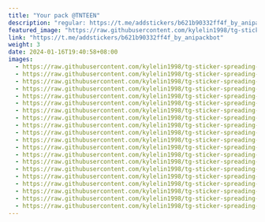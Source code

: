 ```yaml
---
title: "Your pack @TNTEEN"
description: "regular: https://t.me/addstickers/b621b90332ff4f_by_anipackbot"
featured_image: "https://raw.githubusercontent.com/kylelin1998/tg-sticker-spreading-worldwide-images/main/img/bb40d962-c603-4bd0-96b9-758ec16da018.jpg"
link: "https://t.me/addstickers/b621b90332ff4f_by_anipackbot"
weight: 3
date: 2024-01-16T19:40:58+08:00
images:
  - https://raw.githubusercontent.com/kylelin1998/tg-sticker-spreading-worldwide-images/main/img/bb40d962-c603-4bd0-96b9-758ec16da018.jpg
  - https://raw.githubusercontent.com/kylelin1998/tg-sticker-spreading-worldwide-images/main/img/ce705fcc-9539-4a9f-94cd-1973cc06a186.jpg
  - https://raw.githubusercontent.com/kylelin1998/tg-sticker-spreading-worldwide-images/main/img/6007f8b4-9f97-47d8-87dc-f61924cbd6ce.jpg
  - https://raw.githubusercontent.com/kylelin1998/tg-sticker-spreading-worldwide-images/main/img/261c67dc-f757-44e6-9dbb-41bb4c03a29a.jpg
  - https://raw.githubusercontent.com/kylelin1998/tg-sticker-spreading-worldwide-images/main/img/761f2294-f3c3-4454-b67b-41b93b3e5626.jpg
  - https://raw.githubusercontent.com/kylelin1998/tg-sticker-spreading-worldwide-images/main/img/1990976f-eb7a-4f82-8b1f-268b7f5a4dd7.jpg
  - https://raw.githubusercontent.com/kylelin1998/tg-sticker-spreading-worldwide-images/main/img/b83d62ab-1d7c-462f-9189-94e127b44858.jpg
  - https://raw.githubusercontent.com/kylelin1998/tg-sticker-spreading-worldwide-images/main/img/f2ec6a21-277f-48f6-8c44-d97569f74e4f.jpg
  - https://raw.githubusercontent.com/kylelin1998/tg-sticker-spreading-worldwide-images/main/img/ebbfb4da-f5ca-4db7-8ad4-cd86bc662796.jpg
  - https://raw.githubusercontent.com/kylelin1998/tg-sticker-spreading-worldwide-images/main/img/7fa3f6e6-9d6c-4a38-a6a6-fe128a5cb9ba.jpg
  - https://raw.githubusercontent.com/kylelin1998/tg-sticker-spreading-worldwide-images/main/img/e16a43e3-892e-47c9-9c41-2b61abed1b18.jpg
  - https://raw.githubusercontent.com/kylelin1998/tg-sticker-spreading-worldwide-images/main/img/1f75c14b-7dd7-4fe1-890a-5f9f9a9809d7.jpg
  - https://raw.githubusercontent.com/kylelin1998/tg-sticker-spreading-worldwide-images/main/img/e692837b-39d5-4f53-b342-3d2fc9efc4aa.jpg
  - https://raw.githubusercontent.com/kylelin1998/tg-sticker-spreading-worldwide-images/main/img/6a29bbad-4823-41e9-a537-15c1d89b81b1.jpg
  - https://raw.githubusercontent.com/kylelin1998/tg-sticker-spreading-worldwide-images/main/img/4ced3078-21dc-48b3-ba53-08434a097421.jpg
  - https://raw.githubusercontent.com/kylelin1998/tg-sticker-spreading-worldwide-images/main/img/19300309-3afb-492b-9877-2521f02cf7c8.jpg
  - https://raw.githubusercontent.com/kylelin1998/tg-sticker-spreading-worldwide-images/main/img/4b876d11-a380-4d70-83ac-b806aec0a385.jpg
  - https://raw.githubusercontent.com/kylelin1998/tg-sticker-spreading-worldwide-images/main/img/f3c79164-1543-4a4a-825e-ec2754cb7740.jpg
  - https://raw.githubusercontent.com/kylelin1998/tg-sticker-spreading-worldwide-images/main/img/73e89e47-854a-4aca-8093-ec17cfd80d4d.jpg
  - https://raw.githubusercontent.com/kylelin1998/tg-sticker-spreading-worldwide-images/main/img/b658041f-02e8-498c-ac64-699dc0e114b2.jpg
---
```

